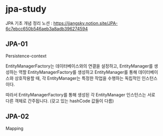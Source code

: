 # jpa-study

JPA 기초 개념 정리
노션 : https://jjangsky.notion.site/JPA-6c7ebcc650b546aeb3a8adb396274594

## JPA-01

Persistence-context

EntityManagerFactory는 데이터베이스와의 연결을 설정하고, EntityManager를 생성하는 역할
EntityManagerFactory를 생성하고 EntityManager를 통해 데이터베이스와 상호작용할 때,
각 EntityManager는 특정한 작업을 수행하는 독립적인 인스턴스이다.

따라서 EntityManagerFactory를 통해 생성된 각 EntityManager 인스턴스는 서로 다른 객체로 간주됩니다.
(갖고 있는 hashCode 값들이 다름)

## JPA-02

Mapping
